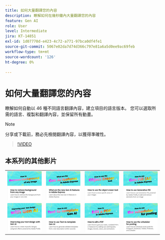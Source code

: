 ```yaml
---
title: 如何大量翻譯您的內容
description: 瞭解如何在幾秒鐘內大量翻譯您的內容
feature: Gen AI
role: User
level: Intermediate
jira: KT-14851
exl-id: 1d07770d-e423-4c72-a771-97bca0df4fe1
source-git-commit: 5067e02da7d74d366c797e81a6a5d0ee9ac69feb
workflow-type: tm+mt
source-wordcount: '126'
ht-degree: 0%

---
```


# 如何大量翻譯您的內容

瞭解如何自動以 46 種不同語言翻譯內容，建立項目的語言版本。 您可以選取所需的語言、複製和翻譯內容，並保留所有動畫。

>[!NOTE]
>
>分享或下載前，務必先檢閱翻譯內容，以獲得準確性。

>[!VIDEO](https://video.tv.adobe.com/v/3427023?quality=12&learn=on&hidetitle=true)

## 本系列的其他影片

<table style="table-layout:fixed">
<tr>
   <td>
         <a href="remove-background.md">
            <img alt="如何從任何影像中移除背景" src="assets/background.png" />
         </a>
   </td>
   <td>
         <a href="intro-gen-ai.md">
            <img alt="Adobe Express 有哪些新的 AI 世代功能" src="assets/intro-gen-ai.png" />
         </a>
   </td>
   <td>
         <a href="object-eraser.md">
            <img alt="如何使用物件橡皮擦工具" src="assets/object-eraser.png" />
         </a>
   </td>
   <td>
         <a href="generative-fill.md">
            <img alt="如何使用生成填色" src="assets/gen-fill.png" />
         </a>
   </td>      
</tr>
<tr>
   <td>
      <a href="gen-text.md">
         <img alt="使用 Gen AI 改善您的文字設計" src="assets/text-design.png" />
      </a>
   </td>
   <td>
      <a href="text-to-template.md">
         <img alt="如何使用文字轉範本世代 AI" src="assets/text-to-template.png" />
      </a>
   </td>
   <td>
      <a href="edit-a-pdf.md">
         <img alt="如何編輯 PDF" src="assets/edit-pdf.png" />
      </a>
   </td>
   <td>
      <a href="schedule.md">
         <img alt="如何使用排程器張貼" src="assets/schedule.png" />
      </a>
   </td>
</tr>
</table>
